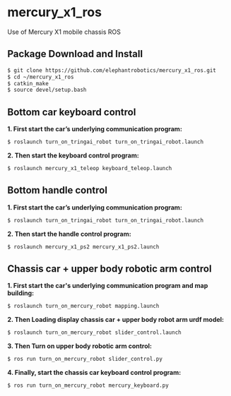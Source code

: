 # mercury_x1_ros
Use of Mercury X1 mobile chassis ROS

## Package Download and Install

```bash
$ git clone https://github.com/elephantrobotics/mercury_x1_ros.git
$ cd ~/mercury_x1_ros
$ catkin_make
$ source devel/setup.bash
```

## Bottom car keyboard control

**1. First start the car’s underlying communication program:**

```bash
$ roslaunch turn_on_tringai_robot turn_on_tringai_robot.launch
```

**2. Then start the keyboard control program:**

```bash
$ roslaunch mercury_x1_teleop keyboard_teleop.launch
```

## Bottom handle control

**1. First start the car’s underlying communication program:**

```bash
$ roslaunch turn_on_tringai_robot turn_on_tringai_robot.launch
```

**2. Then start the handle control program:**

```bash
$ roslaunch mercury_x1_ps2 mercury_x1_ps2.launch
```

## Chassis car + upper body robotic arm control

**1. First start the car's underlying communication program and map building:**

```bash
$ roslaunch turn_on_mercury_robot mapping.launch
```

**2. Then Loading display chassis car + upper body robot arm urdf model:**

```bash
$ roslaunch turn_on_mercury_robot slider_control.launch
```

**3. Then Turn on upper body robotic arm control:**

```bash
$ ros run turn_on_mercury_robot slider_control.py
```

**4. Finally, start the chassis car keyboard control program:**

```bash
$ ros run turn_on_mercury_robot mercury_keyboard.py
```

